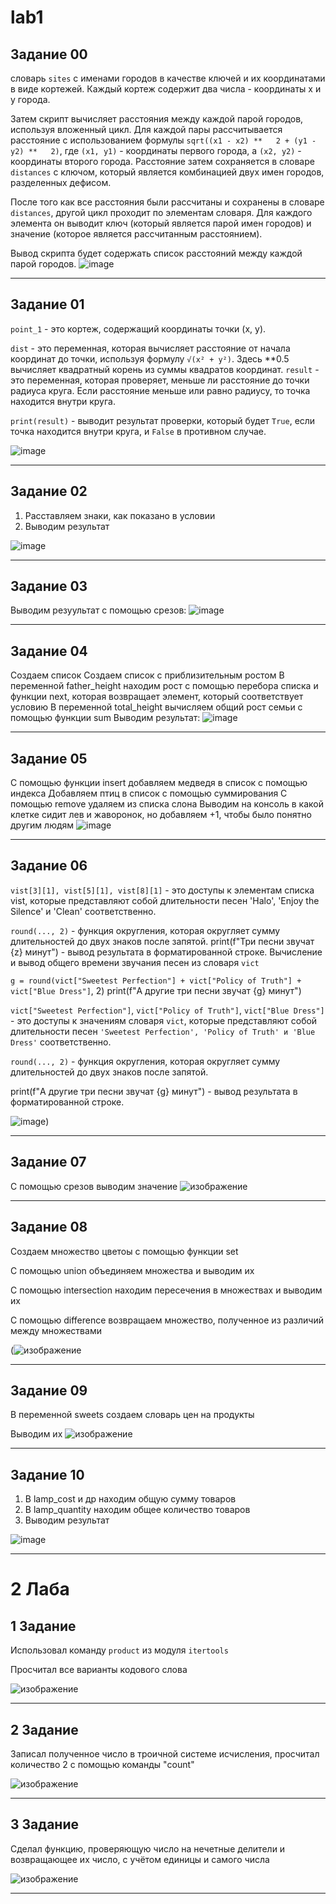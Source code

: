 # lab1
## Задание 00
словарь `sites` с именами городов в качестве ключей и их координатами в виде кортежей. Каждый кортеж содержит два числа - координаты x и y города.

Затем скрипт вычисляет расстояния между каждой парой городов, используя вложенный цикл. Для каждой пары рассчитывается  расстояние с использованием формулы `sqrt((x1 - x2) **   2 + (y1 - y2) **   2)`, где `(x1, y1)` - координаты первого города, а `(x2, y2)` - координаты второго города. Расстояние затем сохраняется в словаре `distances` с ключом, который является комбинацией двух имен городов, разделенных дефисом.

После того как все расстояния были рассчитаны и сохранены в словаре `distances`, другой цикл проходит по элементам словаря. Для каждого элемента он выводит ключ (который является парой имен городов) и значение (которое является рассчитанным расстоянием).

Вывод скрипта будет содержать список расстояний между каждой парой городов.
![image](https://github.com/MTrucky/laba_1/assets/146337304/0432dba8-f57c-447d-bb3a-d27c6f650e8f)
_____
## Задание 01
`point_1` - это кортеж, содержащий координаты точки (x, y).

`dist` - это переменная, которая вычисляет расстояние от начала координат до точки, используя формулу `√(x² + y²)`. Здесь **0.5 вычисляет квадратный корень из суммы квадратов координат.
`result` - это переменная, которая проверяет, меньше ли расстояние до точки радиуса круга. Если расстояние меньше или равно радиусу, то точка находится внутри круга.

`print(result)` - выводит результат проверки, который будет `True`, если точка находится внутри круга, и `False` в противном случае.

![image](https://github.com/MTrucky/laba_1/assets/146337304/ad3eb806-6dc4-4481-a609-5e73a0725d4e)
____
## Задание 02
1. Расставляем знаки, как показано в условии
2. Выводим результат

![image](https://github.com/MTrucky/laba_1/assets/146337304/0402338d-5978-40fa-84a3-fad9e711355e)
____
## Задание 03
Выводим резуультат с помощью срезов:
![image](https://github.com/MTrucky/laba_1/assets/146337304/ab4615c8-27cd-46e7-a007-dc19653e24c4)
____
## Задание 04
Создаем список
Создаем список с приблизительным ростом
В переменной father_height находим рост с помощью перебора списка и функции next, которая возвращает элемент, который соответствует условию
В переменной total_height вычисляем общий рост семьи с помощью функции sum
Выводим результат:
![image](https://github.com/MTrucky/laba_1/assets/146337304/a83280d5-1b7d-4777-a34a-7617c439597f)
____
## Задание 05
С помощью функции insert добавляем медведя в список с помощью индекса
Добавляем птиц в список с помощью суммирования
С помощью remove удаляем из списка слона
Выводим на консоль в какой клетке сидит лев и жаворонок, но добавляем +1, чтобы было понятно другим людям
![image](https://github.com/MTrucky/laba_1/assets/146337304/253b23df-6d0b-4c6a-9f38-480765b5a9f3)
____
## Задание 06
`vist[3][1], vist[5][1], vist[8][1]` - это доступы к элементам списка vist, которые представляют собой длительности песен 'Halo', 'Enjoy the Silence' и 'Clean' соответственно.

`round(..., 2)` - функция округления, которая округляет сумму длительностей до двух знаков после запятой.
print(f"Три песни звучат {z} минут") - вывод результата в форматированной строке.
Вычисление и вывод общего времени звучания песен из словаря `vict`

`g = round(vict["Sweetest Perfection"] + vict["Policy of Truth"] + vict["Blue Dress"]`,  2)
print(f"А другие три песни звучат {g} минут")

`vict["Sweetest Perfection"]`, `vict["Policy of Truth"]`, `vict["Blue Dress"]` - это доступы к значениям словаря `vict`, которые представляют собой длительности песен `'Sweetest Perfection', 'Policy of Truth' и 'Blue Dress'` соответственно.

`round(..., 2)` - функция округления, которая округляет сумму длительностей до двух знаков после запятой.

print(f"А другие три песни звучат {g} минут") - вывод результата в форматированной строке.

![image](https://github.com/arslanbekovdamir/lab1/assets/163137977/1f38cdd7-0acf-4a7f-97ed-8f05324346e8))
____
## Задание 07
С помощью срезов выводим значение
![изображение](https://github.com/arslanbekovdamir/lab1/assets/163137977/20a2b228-04a3-4024-8716-b5a8c5456aab)



____
## Задание 08
Создаем множество цветоы с помощью функции set

С помощью union объединяем множества и выводим их

С помощью intersection находим пересечения в множествах и выводим их

С помощью difference возвращаем множество, полученное из различий между множествами

(![изображение](https://github.com/arslanbekovdamir/lab1/assets/163137977/f3f71da9-d36b-4fae-b74e-89cc6000334f)

____
## Задание 09
В переменной sweets создаем словарь цен на продукты

Выводим их
![изображение](https://github.com/arslanbekovdamir/lab1/assets/163137977/72a08f85-67e4-410f-ba9d-17a5bab99efe)

____
## Задание 10
1. В lamp_cost и др находим общую сумму товаров
2. В lamp_quantity находим общее количество товаров
3. Выводим результат

![image](https://github.com/MTrucky/laba_1/assets/146337304/e411c834-7176-443a-bb46-3cb5e26a6b93)
____
# 2 Лаба
## 1 Задание
Использовал команду `product` из модуля `itertools`

Просчитал все варианты кодового слова

![изображение](https://github.com/arslanbekovdamir/lab1/assets/163137977/b6a9da40-de0b-4054-b345-28a52cc74091)

____
## 2 Задание
Записал полученное число в троичной системе исчисления, просчитал количество 2 с помощью команды "count"

![изображение](https://github.com/arslanbekovdamir/lab1/assets/163137977/1165e2c0-e551-40d4-a321-606ec0f57ba2)

____
## 3 Задание
Сделал функцию, проверяющую число на нечетные делители и возвращающее их число, с учётом единицы и самого числа

![изображение](https://github.com/arslanbekovdamir/lab1/assets/163137977/06e3fbed-9b03-47b8-badb-44d79fcb153c)
____

